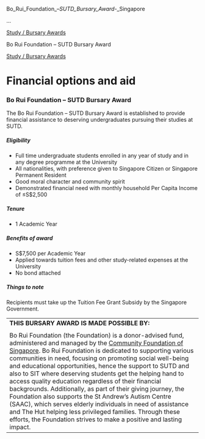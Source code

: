 Bo_Rui_Foundation_–_SUTD_Bursary_Award_-_Singapore



…

 [Study / Bursary Awards](/admissions/undergraduate/financing-options-and-aid/financial-aid/study-bursary-awards) 

Bo Rui Foundation – SUTD Bursary Award

[Study / Bursary Awards](https://www.sutd.edu.sg/admissions/undergraduate/financing-options-and-aid/financial-aid/study-bursary-awards)

Financial options and aid
=========================

### Bo Rui Foundation – SUTD Bursary Award




The Bo Rui Foundation – SUTD Bursary Award is established to provide financial assistance to deserving undergraduates pursuing their studies at SUTD.



##### **Eligibility**



* Full time undergraduate students enrolled in any year of study and in any degree programme at the University
* All nationalities, with preference given to Singapore Citizen or Singapore Permanent Resident
* Good moral character and community spirit
* Demonstrated financial need with monthly household Per Capita Income of ≤S$2,500


##### **Tenure**



* 1 Academic Year


##### **Benefits of award**



* S$7,500 per Academic Year
* Applied towards tuition fees and other study-related expenses at the University
* No bond attached


##### **Things to note**



Recipients must take up the Tuition Fee Grant Subsidy by the Singapore Government.



|  |
| --- |
| **THIS BURSARY AWARD IS MADE POSSIBLE BY:** |
|  |
| Bo Rui Foundation (the Foundation) is a donor-advised fund, administered and managed by the [Community Foundation of Singapore](https://cf.org.sg/about/what-we-do/ "https://cf.org.sg/about/what-we-do/"). Bo Rui Foundation is dedicated to supporting various communities in need, focusing on promoting social well-being and educational opportunities, hence the support to SUTD and also to SIT where deserving students get the helping hand to access quality education regardless of their financial backgrounds. Additionally, as part of their giving journey, the Foundation also supports the St Andrew’s Autism Centre (SAAC), which serves elderly individuals in need of assistance and The Hut helping less privileged families. Through these efforts, the Foundation strives to make a positive and lasting impact. |

